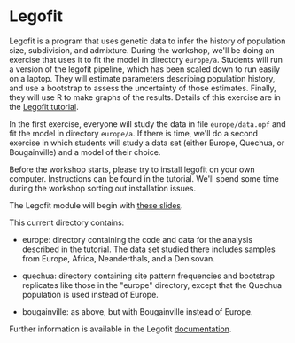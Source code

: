 # Legofit

Legofit is a program that uses genetic data to infer the history of
population size, subdivision, and admixture.  During the workshop,
we'll be doing an exercise that uses it to fit the model in directory
`europe/a`. Students will run a version of the legofit pipeline, which
has been scaled down to run easily on a laptop. They will estimate
parameters describing population history, and use a bootstrap to
assess the uncertainty of those estimates. Finally, they will use R to
make graphs of the results. Details of this exercise are in the
[Legofit tutorial](https://alanrogers.github.io/agar22/legofit/legotut.pdf).

In the first exercise, everyone will study the data in file
`europe/data.opf` and fit the model in directory `europe/a`. If there
is time, we'll do a second exercise in which students will study a
data set (either Europe, Quechua, or Bougainville) and a model of
their choice.

Before the workshop starts, please try to install legofit on your own
computer. Instructions can be found in the tutorial. We'll spend some
time during the workshop sorting out installation issues.

The Legofit module will begin with [these slides](https://alanrogers.github.io/agar22/speda.pdf).

This current directory contains:

* europe: directory containing the code and data for the analysis
  described in the tutorial. The data set studied there includes
  samples from Europe, Africa, Neanderthals, and a Denisovan.

* quechua: directory containing site pattern frequencies and bootstrap
  replicates like those in the "europe" directory, except that the
  Quechua population is used instead of Europe.

* bougainville: as above, but with Bougainville instead of Europe.

Further information is available in the Legofit
[documentation](https://alanrogers.github.io/legofit/html/index.html).

